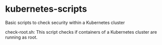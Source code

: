 # kubernetes-scripts

Basic scripts to check security within a Kubernetes cluster

check-root.sh: This script checks if containers of a Kubernetes cluster are running as root. 

